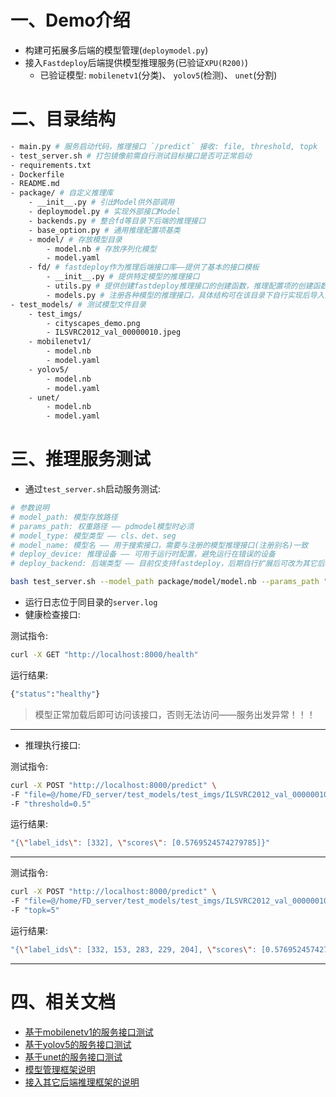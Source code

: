 # 一、Demo介绍

- 构建可拓展多后端的模型管理(`deploymodel.py`)
- 接入`Fastdeploy`后端提供模型推理服务(已验证`XPU(R200)`)
  - 已验证模型: `mobilenetv1`(分类)、 `yolov5`(检测)、 `unet`(分割)


# 二、目录结构

```bash
- main.py # 服务启动代码，推理接口 `/predict` 接收: file, threshold, topk
- test_server.sh # 打包镜像前需自行测试目标接口是否可正常启动
- requirements.txt
- Dockerfile
- README.md
- package/ # 自定义推理库
	- __init__.py # 引出Model供外部调用
	- deploymodel.py # 实现外部接口Model
	- backends.py # 整合fd等目录下后端的推理接口
	- base_option.py # 通用推理配置项基类
	- model/ # 存放模型目录
		- model.nb # 存放序列化模型
		- model.yaml
	- fd/ # fastdeploy作为推理后端接口库——提供了基本的接口模板
		- __init__.py # 提供特定模型的推理接口
		- utils.py # 提供创建fastdeploy推理接口的创建函数，推理配置项的创建函数等
		- models.py # 注册各种模型的推理接口，具体结构可在该目录下自行实现后导入注册
- test_models/ # 测试模型文件目录
	- test_imgs/
		- cityscapes_demo.png
		- ILSVRC2012_val_00000010.jpeg
	- mobilenetv1/
		- model.nb
		- model.yaml
	- yolov5/
		- model.nb
		- model.yaml
	- unet/
		- model.nb
		- model.yaml
```

# 三、推理服务测试

- 通过`test_server.sh`启动服务测试:

```bash
# 参数说明
# model_path: 模型存放路径
# params_path: 权重路径 —— pdmodel模型时必须
# model_type: 模型类型 —— cls、det、seg
# model_name: 模型名 —— 用于搜索接口，需要与注册的模型推理接口(注册别名)一致
# deploy_device: 推理设备 —— 可用于运行时配置，避免运行在错误的设备
# deploy_backend: 后端类型 —— 目前仅支持fastdeploy，后期自行扩展后可改为其它后端

bash test_server.sh --model_path package/model/model.nb --params_path "" --model_type cls --model_name mobilenetv1 --deploy_device xpu --deploy_backend fastdeploy
```

- 运行日志位于同目录的`server.log`
- 健康检查接口: 

测试指令:

```bash
curl -X GET "http://localhost:8000/health"
```

运行结果:

```bash
{"status":"healthy"}
```

> 模型正常加载后即可访问该接口，否则无法访问——服务出发异常！！！

------

- 推理执行接口:

测试指令:

```bash
curl -X POST "http://localhost:8000/predict" \
-F "file=@/home/FD_server/test_models/test_imgs/ILSVRC2012_val_00000010.jpeg" \
-F "threshold=0.5"
```

运行结果:

```bash
"{\"label_ids\": [332], \"scores\": [0.5769524574279785]}"
```

------

测试指令:

```bash
curl -X POST "http://localhost:8000/predict" \
-F "file=@/home/FD_server/test_models/test_imgs/ILSVRC2012_val_00000010.jpeg" \
-F "topk=5"
```

运行结果:

```bash
"{\"label_ids\": [332, 153, 283, 229, 204], \"scores\": [0.5769524574279785, 0.21825027465820312, 0.08904066681861877, 0.03889011964201927, 0.020315099507570267]}"
```

------

# 四、相关文档

- [基于mobilenetv1的服务接口测试](docs/[基于mobilenetv1的服务接口测试].md)
- [基于yolov5的服务接口测试](docs/[基于yolov5的服务接口测试].md)
- [基于unet的服务接口测试](docs/[基于unet的服务接口测试].md)
- [模型管理框架说明](docs/[模型管理框架说明].md)
- [接入其它后端推理框架的说明](docs/[接入其它后端推理框架的说明].md)
